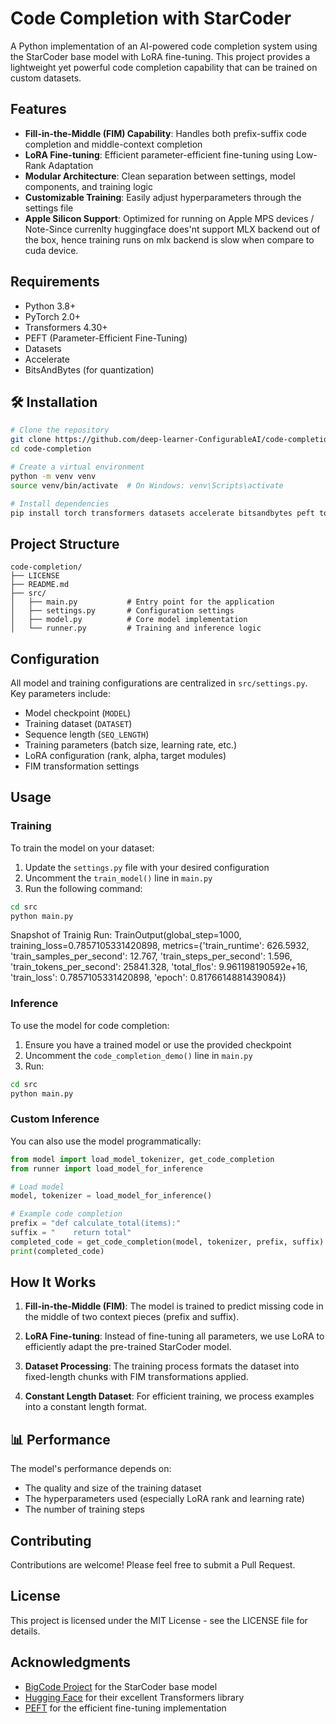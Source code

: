# Code Completion with StarCoder

A Python implementation of an AI-powered code completion system using the StarCoder base model with LoRA fine-tuning. This project provides a lightweight yet powerful code completion capability that can be trained on custom datasets.

##  Features

- **Fill-in-the-Middle (FIM) Capability**: Handles both prefix-suffix code completion and middle-context completion
- **LoRA Fine-tuning**: Efficient parameter-efficient fine-tuning using Low-Rank Adaptation
- **Modular Architecture**: Clean separation between settings, model components, and training logic
- **Customizable Training**: Easily adjust hyperparameters through the settings file
- **Apple Silicon Support**: Optimized for running on Apple MPS devices / Note-Since currenlty huggingface does'nt support MLX backend out of the box, hence training runs on mlx backend is slow when compare to cuda device.

##  Requirements

- Python 3.8+
- PyTorch 2.0+
- Transformers 4.30+
- PEFT (Parameter-Efficient Fine-Tuning)
- Datasets
- Accelerate
- BitsAndBytes (for quantization)

## 🛠 Installation

```bash
# Clone the repository
git clone https://github.com/deep-learner-ConfigurableAI/code-completion.git
cd code-completion

# Create a virtual environment
python -m venv venv
source venv/bin/activate  # On Windows: venv\Scripts\activate

# Install dependencies
pip install torch transformers datasets accelerate bitsandbytes peft tqdm
```

##  Project Structure

```
code-completion/
├── LICENSE
├── README.md
├── src/
│   ├── main.py           # Entry point for the application
│   ├── settings.py       # Configuration settings
│   ├── model.py          # Core model implementation
│   └── runner.py         # Training and inference logic
```

##  Configuration

All model and training configurations are centralized in `src/settings.py`. Key parameters include:

- Model checkpoint (`MODEL`)
- Training dataset (`DATASET`)
- Sequence length (`SEQ_LENGTH`)
- Training parameters (batch size, learning rate, etc.)
- LoRA configuration (rank, alpha, target modules)
- FIM transformation settings

##  Usage

### Training

To train the model on your dataset:

1. Update the `settings.py` file with your desired configuration
2. Uncomment the `train_model()` line in `main.py`
3. Run the following command:

```bash
cd src
python main.py
```

Snapshot of Trainig Run:
TrainOutput(global_step=1000, training_loss=0.7857105331420898, metrics={'train_runtime': 626.5932, 'train_samples_per_second': 12.767, 'train_steps_per_second': 1.596, 'train_tokens_per_second': 25841.328, 'total_flos': 9.961198190592e+16, 'train_loss': 0.7857105331420898, 'epoch': 0.8176614881439084})


### Inference

To use the model for code completion:

1. Ensure you have a trained model or use the provided checkpoint
2. Uncomment the `code_completion_demo()` line in `main.py`
3. Run:

```bash
cd src
python main.py
```

### Custom Inference

You can also use the model programmatically:

```python
from model import load_model_tokenizer, get_code_completion
from runner import load_model_for_inference

# Load model
model, tokenizer = load_model_for_inference()

# Example code completion
prefix = "def calculate_total(items):"
suffix = "    return total"
completed_code = get_code_completion(model, tokenizer, prefix, suffix)
print(completed_code)
```

##  How It Works

1. **Fill-in-the-Middle (FIM)**: The model is trained to predict missing code in the middle of two context pieces (prefix and suffix).

2. **LoRA Fine-tuning**: Instead of fine-tuning all parameters, we use LoRA to efficiently adapt the pre-trained StarCoder model.

3. **Dataset Processing**: The training process formats the dataset into fixed-length chunks with FIM transformations applied.

4. **Constant Length Dataset**: For efficient training, we process examples into a constant length format.

## 📊 Performance

The model's performance depends on:
- The quality and size of the training dataset
- The hyperparameters used (especially LoRA rank and learning rate)
- The number of training steps

##  Contributing

Contributions are welcome! Please feel free to submit a Pull Request.

##  License

This project is licensed under the MIT License - see the LICENSE file for details.

##  Acknowledgments

- [BigCode Project](https://www.bigcode-project.org/) for the StarCoder base model
- [Hugging Face](https://huggingface.co/) for their excellent Transformers library
- [PEFT](https://github.com/huggingface/peft) for the efficient fine-tuning implementation
